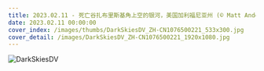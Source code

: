 ```yaml
---
title: 2023.02.11 - 死亡谷扎布里斯基角上空的银河，美国加利福尼亚州 (© Matt Anderson Photography/Getty Images)
date: 2023.02.11 00:00:00
cover_index: /images/thumbs/DarkSkiesDV_ZH-CN1076500221_533x300.jpg
cover_detail: /images/DarkSkiesDV_ZH-CN1076500221_1920x1080.jpg
---
```


![DarkSkiesDV](/images/DarkSkiesDV_ZH-CN1076500221_1920x1080.jpg)
